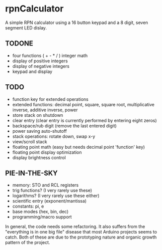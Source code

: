 rpnCalculator
=============

A simple RPN calculator using a 16 button keypad and a 8 digit, seven segment LED dislay.

TODONE
------
- four functions ( + - * / ) integer math
- display of positive integers
- display of negative integers
- keypad and display

TODO
----
- function key for extended operations
- extended functions: decimal point, square, square root, multiplicative inverse, additive inverse, power
- store stack on shutdown
- clear entry (clear entry is currently performed by entering eight zeros)
- backspace/rub digit (remove the last entered digit)
- power saving auto-shutoff
- stack operations: rotate down, swap x-y
- view/scroll stack
- floating point math (easy but needs decimal point 'function' key)
- floating point display optimization
- display brightness control

PIE-IN-THE-SKY
--------------
- memory: STO and RCL registers
- trig functions? (I very rarely use these)
- logarithms? (I very rarely use these either)
- scientific entry (exponent/mantissa)
- constants: pi, e
- base modes (hex, bin, dec)
- programming/macro support

In general, the code needs some refactoring.  It also suffers from the "everything is in one big file" disease that most Arduino projects seems to catch.  Both of these are due to the prototyping nature and organic growth pattern of the project.




